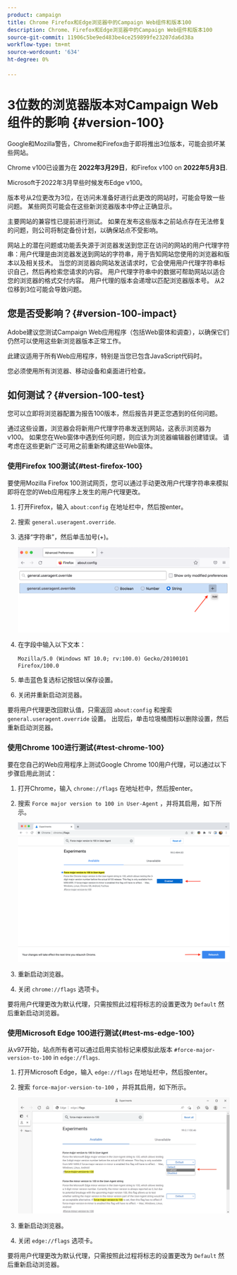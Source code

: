```yaml
---
product: campaign
title: Chrome Firefox和Edge浏览器中的Campaign Web组件和版本100
description: Chrome、Firefox和Edge浏览器中的Campaign Web组件和版本100
source-git-commit: 11906c5be9ed483be4ce259899fe23207da6d38a
workflow-type: tm+mt
source-wordcount: '634'
ht-degree: 0%

---
```


# 3位数的浏览器版本对Campaign Web组件的影响 {#version-100}

Google和Mozilla警告，Chrome和Firefox由于即将推出3位版本，可能会损坏某些网站。

Chrome v100已设置为在 **2022年3月29日**，和Firefox v100 on **2022年5月3日**.

Microsoft于2022年3月早些时候发布Edge v100。

版本号从2位更改为3位，在访问未准备好进行此更改的网站时，可能会导致一些问题。 某些网页可能会在这些新浏览器版本中停止正确显示。

主要网站的兼容性已提前进行测试。 如果在发布这些版本之前站点存在无法修复的问题，则公司将制定备份计划，以确保站点不受影响。

网站上的潜在问题或功能丢失源于浏览器发送到您正在访问的网站的用户代理字符串：用户代理是由浏览器发送到网站的字符串，用于告知网站您使用的浏览器和版本以及相关技术。 当您的浏览器向网站发送请求时，它会使用用户代理字符串标识自己，然后再检索您请求的内容。 用户代理字符串中的数据可帮助网站以适合您的浏览器的格式交付内容。 用户代理的版本会递增以匹配浏览器版本号。 从2位移到3位可能会导致问题。

## 您是否受影响？{#version-100-impact}

Adobe建议您测试Campaign Web应用程序（包括Web窗体和调查），以确保它们仍然可以使用这些新浏览器版本正常工作。

此建议适用于所有Web应用程序，特别是当您已包含JavaScript代码时。

您必须使用所有浏览器、移动设备和桌面进行检查。

## 如何测试？{#version-100-test}

您可以立即将浏览器配置为报告100版本，然后报告并更正您遇到的任何问题。

通过这些设置，浏览器会将新用户代理字符串发送到网站，这表示浏览器为v100。 如果您在Web窗体中遇到任何问题，则应该为浏览器编辑器创建错误。 请考虑在这些更新广泛可用之前重新构建这些Web窗体。

### 使用Firefox 100测试{#test-firefox-100}

要使用Mozilla Firefox 100测试网页，您可以通过手动更改用户代理字符串来模拟即将在您的Web应用程序上发生的用户代理更改。

1. 打开Firefox，输入 `about:config` 在地址栏中，然后按enter。
1. 搜索 `general.useragent.override`.
1. 选择“字符串”，然后单击加号(+)。

   ![](assets/force-user-agent-firefox.png)

1. 在字段中输入以下文本：

   ```
   Mozilla/5.0 (Windows NT 10.0; rv:100.0) Gecko/20100101 Firefox/100.0
   ```

1. 单击蓝色复选标记按钮以保存设置。
1. 关闭并重新启动浏览器。

要将用户代理更改回默认值，只需返回 `about:config` 和搜索 `general.useragent.override` 设置。  出现后，单击垃圾桶图标以删除设置，然后重新启动浏览器。

### 使用Chrome 100进行测试{#test-chrome-100}

要在您自己的Web应用程序上测试Google Chrome 100用户代理，可以通过以下步骤启用此测试：

1. 打开Chrome，输入 `chrome://flags` 在地址栏中，然后按enter。
1. 搜索 `Force major version to 100 in User-Agent` ，并将其启用，如下所示。

   ![](assets/force-user-agent-chrome.png)

1. 重新启动浏览器。
1. 关闭 `chrome://flags` 选项卡。

要将用户代理更改为默认代理，只需按照此过程将标志的设置更改为 `Default` 然后重新启动浏览器。


### 使用Microsoft Edge 100进行测试{#test-ms-edge-100}

从v97开始，站点所有者可以通过启用实验标记来模拟此版本  `#force-major-version-to-100` in `edge://flags`.

1. 打开Microsoft Edge，输入 `edge://flags` 在地址栏中，然后按enter。
1. 搜索 `force-major-version-to-100` ，并将其启用，如下所示。

   ![](assets/force-user-agent-edge.png)

1. 重新启动浏览器。
1. 关闭 `edge://flags` 选项卡。

要将用户代理更改为默认代理，只需按照此过程将标志的设置更改为 `Default` 然后重新启动浏览器。
